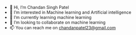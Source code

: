 - 👋 Hi, I’m Chandan Singh Patel
- 👀 I’m interested in Machine learning and Artificial intelligence
- 🌱 I’m currently learning machine learning
- 💞️ I’m looking to collaborate on machine learning
- 📫 You can reach me on chandanpatel23@gmail.com

<!---
chandanpatel23/chandanpatel23 is a ✨ special ✨ repository because its `README.md` (this file) appears on your GitHub profile.
You can click the Preview link to take a look at your changes.
--->
